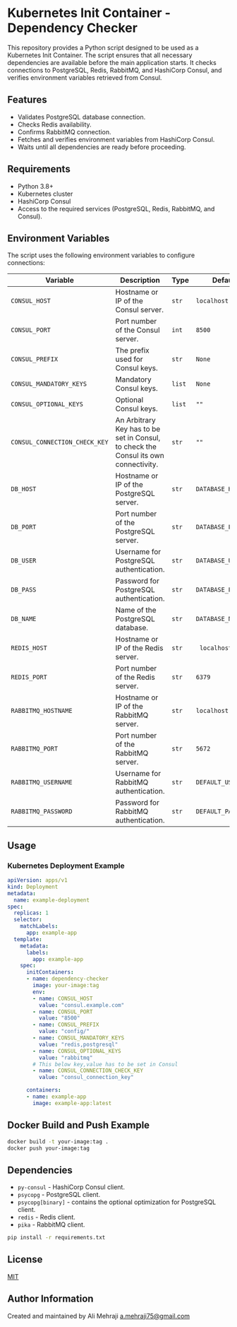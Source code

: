 # Kubernetes Init Container - Dependency Checker

This repository provides a Python script designed to be used as a Kubernetes Init Container. The script ensures that all necessary dependencies are available before the main application starts. It checks connections to PostgreSQL, Redis, RabbitMQ, and HashiCorp Consul, and verifies environment variables retrieved from Consul.

## Features

- Validates PostgreSQL database connection.
- Checks Redis availability.
- Confirms RabbitMQ connection.
- Fetches and verifies environment variables from HashiCorp Consul.
- Waits until all dependencies are ready before proceeding.

## Requirements

- Python 3.8+
- Kubernetes cluster
- HashiCorp Consul
- Access to the required services (PostgreSQL, Redis, RabbitMQ, and Consul).

## Environment Variables

The script uses the following environment variables to configure connections:

| Variable | Description | Type | Default |
| -------- | ----------- |----- | ------- |
| `CONSUL_HOST` | Hostname or IP of the Consul server. | `str` | `localhost` |
| `CONSUL_PORT` | Port number of the Consul server. | `int` | `8500` |
| `CONSUL_PREFIX` | The prefix used for Consul keys. | `str` | `None` |
| `CONSUL_MANDATORY_KEYS` | Mandatory Consul keys. | `list` | `None` |
| `CONSUL_OPTIONAL_KEYS` | Optional Consul keys. | `list` | `""` |
| `CONSUL_CONNECTION_CHECK_KEY` | An Arbitrary Key has to be set in Consul, to check the Consul its own connectivity. | `str` | `""` |
| `DB_HOST` | Hostname or IP of the PostgreSQL server. | `str` | `DATABASE_HOST` |
| `DB_PORT` | Port number of the PostgreSQL server. | `str` | `DATABASE_PORT` |
| `DB_USER` | Username for PostgreSQL authentication.  | `str` | `DATABASE_USER` |
| `DB_PASS` | Password for PostgreSQL authentication. | `str` | `DATABASE_PASS` |
| `DB_NAME` | Name of the PostgreSQL database. | `str` | `DATABASE_NAME` |
| `REDIS_HOST` | Hostname or IP of the Redis server. | `str` | ` localhost` |
| `REDIS_PORT` | Port number of the Redis server. | `str` | `6379` |
| `RABBITMQ_HOSTNAME` | Hostname or IP of the RabbitMQ server. | `str` | `localhost` |
| `RABBITMQ_PORT` | Port number of the RabbitMQ server. | `str` | `5672` |
| `RABBITMQ_USERNAME` | Username for RabbitMQ authentication. | `str` | `DEFAULT_USERNAME` |
| `RABBITMQ_PASSWORD` | Password for RabbitMQ authentication. | `str` | `DEFAULT_PASSWORD` |

## Usage

### Kubernetes Deployment Example

```yaml
apiVersion: apps/v1
kind: Deployment
metadata:
  name: example-deployment
spec:
  replicas: 1
  selector:
    matchLabels:
      app: example-app
  template:
    metadata:
      labels:
        app: example-app
    spec:
      initContainers:
      - name: dependency-checker
        image: your-image:tag
        env:
        - name: CONSUL_HOST
          value: "consul.example.com"
        - name: CONSUL_PORT
          value: "8500"
        - name: CONSUL_PREFIX
          value: "config/"
        - name: CONSUL_MANDATORY_KEYS
          value: "redis,postgresql"
        - name: CONSUL_OPTIONAL_KEYS
          value: "rabbitmq"
        # This below key,value has to be set in Consul
        - name: CONSUL_CONNECTION_CHECK_KEY
          value: "consul_connection_key"

      containers:
      - name: example-app
        image: example-app:latest
```

## Docker Build and Push Example

```bash
docker build -t your-image:tag .
docker push your-image:tag
```

## Dependencies

- `py-consul` - HashiCorp Consul client.
- `psycopg` - PostgreSQL client.
- `psycopg[binary]` - contains the optional optimization for PostgreSQL client.
- `redis` - Redis client.
- `pika` - RabbitMQ client.

```bash
pip install -r requirements.txt
```

## License

[MIT](LICENSE)


## Author Information

Created and maintained by Ali Mehraji <a.mehraji75@gmail.com>